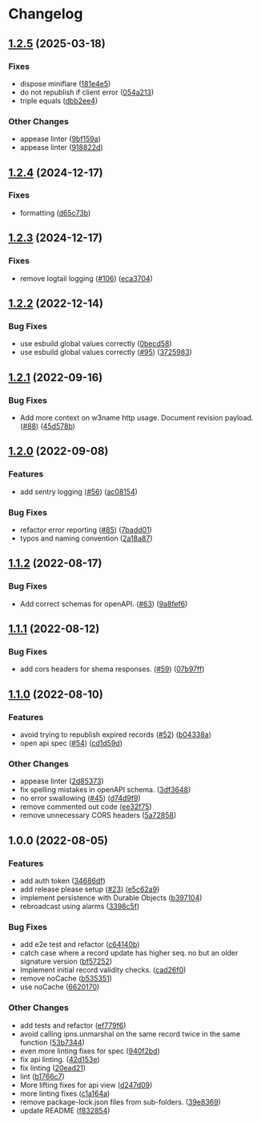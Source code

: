 # Changelog

## [1.2.5](https://github.com/storacha/w3name/compare/api-v1.2.4...api-v1.2.5) (2025-03-18)


### Fixes

* dispose miniflare ([181e4e5](https://github.com/storacha/w3name/commit/181e4e56c0f51b5cc20bd2dced298969e50d8a58))
* do not republish if client error ([054a213](https://github.com/storacha/w3name/commit/054a213ea8d1ec7310bbac5c9d42ef878a6f4102))
* triple equals ([dbb2ee4](https://github.com/storacha/w3name/commit/dbb2ee4a0086af0a9a0b806feac7bc31d669c200))


### Other Changes

* appease linter ([9bf159a](https://github.com/storacha/w3name/commit/9bf159a30fcdbad8cc66de8994bee57ab7501eb5))
* appease linter ([918822d](https://github.com/storacha/w3name/commit/918822d61ba15ced7e82f8a2841ae98b80928094))

## [1.2.4](https://github.com/storacha/w3name/compare/api-v1.2.3...api-v1.2.4) (2024-12-17)


### Fixes

* formatting ([d65c73b](https://github.com/storacha/w3name/commit/d65c73beae5c6d4f0d49afc88c39b82817b85ca3))

## [1.2.3](https://github.com/storacha/w3name/compare/api-v1.2.2...api-v1.2.3) (2024-12-17)


### Fixes

* remove logtail logging ([#106](https://github.com/storacha/w3name/issues/106)) ([eca3704](https://github.com/storacha/w3name/commit/eca37042156673fca43757bb96cb006d343ef4b2))

## [1.2.2](https://github.com/web3-storage/w3name/compare/api-v1.2.1...api-v1.2.2) (2022-12-14)


### Bug Fixes

* use esbuild global values correctly ([0becd58](https://github.com/web3-storage/w3name/commit/0becd5804e0efe0f5cdab4935618be009f55be67))
* use esbuild global values correctly ([#95](https://github.com/web3-storage/w3name/issues/95)) ([3725983](https://github.com/web3-storage/w3name/commit/37259833d5b9e9f06495934eaf553a09e7c4bdbc))

## [1.2.1](https://github.com/web3-storage/w3name/compare/api-v1.2.0...api-v1.2.1) (2022-09-16)


### Bug Fixes

* Add more context on w3name http usage. Document revision payload. ([#88](https://github.com/web3-storage/w3name/issues/88)) ([45d578b](https://github.com/web3-storage/w3name/commit/45d578bb8d7e2c577adffa975fce326e144ea118))

## [1.2.0](https://github.com/web3-storage/w3name/compare/api-v1.1.2...api-v1.2.0) (2022-09-08)


### Features

* add sentry logging ([#56](https://github.com/web3-storage/w3name/issues/56)) ([ac08154](https://github.com/web3-storage/w3name/commit/ac08154805bcc19e8ee4de0ec7e8e3e0af8db382))


### Bug Fixes

* refactor error reporting ([#85](https://github.com/web3-storage/w3name/issues/85)) ([7badd01](https://github.com/web3-storage/w3name/commit/7badd01e0d1c24b297abeec3c67429352ffd2b0f))
* typos and naming convention ([2a18a87](https://github.com/web3-storage/w3name/commit/2a18a87db56fe0df1cf9f2cdf97b00a2d9deae61))

## [1.1.2](https://github.com/web3-storage/w3name/compare/api-v1.1.1...api-v1.1.2) (2022-08-17)


### Bug Fixes

* Add correct schemas for openAPI. ([#63](https://github.com/web3-storage/w3name/issues/63)) ([9a8fef6](https://github.com/web3-storage/w3name/commit/9a8fef65aa0876d1e59d63984740aad321748165))

## [1.1.1](https://github.com/web3-storage/w3name/compare/api-v1.1.0...api-v1.1.1) (2022-08-12)


### Bug Fixes

* add cors headers for shema responses. ([#59](https://github.com/web3-storage/w3name/issues/59)) ([07b97ff](https://github.com/web3-storage/w3name/commit/07b97ff1f10db8eb83b2076eb4319f1c48b97715))

## [1.1.0](https://github.com/web3-storage/w3name/compare/api-v1.0.0...api-v1.1.0) (2022-08-10)


### Features

* avoid trying to republish expired records ([#52](https://github.com/web3-storage/w3name/issues/52)) ([b04338a](https://github.com/web3-storage/w3name/commit/b04338a8b7a35ba6c6488a6d7ef632855cba32b4))
* open api spec ([#54](https://github.com/web3-storage/w3name/issues/54)) ([cd1d59d](https://github.com/web3-storage/w3name/commit/cd1d59d7352634632623f2692a05a2b7c0e7599a))


### Other Changes

* appease linter ([2d85373](https://github.com/web3-storage/w3name/commit/2d853731f5d634d2c4a7ce9089fd2632b8b6f7b3))
* fix spelling mistakes in openAPI schema. ([3df3648](https://github.com/web3-storage/w3name/commit/3df36480fbb7a8fb94410dee87ecdcdb0ad35b94))
* no error swallowing ([#45](https://github.com/web3-storage/w3name/issues/45)) ([d74d9f9](https://github.com/web3-storage/w3name/commit/d74d9f9566d2641421db1095fbb969929d14f4ff))
* remove commented out code ([ee32f75](https://github.com/web3-storage/w3name/commit/ee32f75730000e911d5f122223b3770da7810325))
* remove unnecessary CORS headers ([5a72858](https://github.com/web3-storage/w3name/commit/5a728582161d6204ad9b81e0d1d09a33c4f8f1dc))

## 1.0.0 (2022-08-05)


### Features

* add auth token ([34686df](https://github.com/web3-storage/w3name/commit/34686df169a9ca127c664652eee7e985dd39516e))
* add release please setup ([#23](https://github.com/web3-storage/w3name/issues/23)) ([e5c62a9](https://github.com/web3-storage/w3name/commit/e5c62a9732f070aea040a90986b056abd96691ca))
* implement persistence with Durable Objects ([b397104](https://github.com/web3-storage/w3name/commit/b39710408dffd45214cbd4b2b7afb524e8264b67))
* rebroadcast using alarms ([3398c5f](https://github.com/web3-storage/w3name/commit/3398c5ff95bd4748a0ab9fce5c65613a7ab9097c))


### Bug Fixes

* add e2e test and refactor ([c64140b](https://github.com/web3-storage/w3name/commit/c64140b0460fb11ebb49af1353d1ed4fff63f5d3))
* catch case where a record update has higher seq. no but an older signature version ([bf57252](https://github.com/web3-storage/w3name/commit/bf572525985fff1835c8f94c3bd55211bedbdece))
* Implement initial record validity checks. ([cad26f0](https://github.com/web3-storage/w3name/commit/cad26f036a972067837be4d5b2625a3434f27b32))
* remove noCache ([b535351](https://github.com/web3-storage/w3name/commit/b5353514aaf561e7b1d2e0d8ef51f0f29f1664c8))
* use noCache ([6620170](https://github.com/web3-storage/w3name/commit/662017075339794ad9502aa756aae71c827d4655))


### Other Changes

* add tests and refactor ([ef779f6](https://github.com/web3-storage/w3name/commit/ef779f6639e96797fc941f62691af9f88fe082b9))
* avoid calling ipns.unmarshal on the same record twice in the same function ([53b7344](https://github.com/web3-storage/w3name/commit/53b7344082c408297834c3c318f9a381a778ea8f))
* even more linting fixes for spec ([940f2bd](https://github.com/web3-storage/w3name/commit/940f2bd4016a4e0964dd35c891663b958607811f))
* fix api linting. ([42d153e](https://github.com/web3-storage/w3name/commit/42d153ec403a58c8f6cde753b049161aced12c3c))
* fix linting ([20ead21](https://github.com/web3-storage/w3name/commit/20ead217f1815a5e2bb69dcf801d486277337b15))
* lint ([b1766c7](https://github.com/web3-storage/w3name/commit/b1766c77dcdde69909998adcb2cbb78aa2093d46))
* More lifting fixes for api view ([d247d09](https://github.com/web3-storage/w3name/commit/d247d0999ab0656113357a530b6585aaf6756b03))
* more linting fixes ([c1a164a](https://github.com/web3-storage/w3name/commit/c1a164a1b07f0a6dcabd8dc6c026f1147626c856))
* remove package-lock.json files from sub-folders. ([39e8369](https://github.com/web3-storage/w3name/commit/39e83692cf44a0ebcab2626868da3e46b9ceb09a))
* update README ([f832854](https://github.com/web3-storage/w3name/commit/f832854119db694a2dc9ad727180e1f760a2da00))
